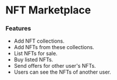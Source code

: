 # NFT Marketplace

### Features
- Add NFT collections.
- Add NFTs from these collections.
- List NFTs for sale.
- Buy listed NFTs.
- Send offers for other user's NFTs.
- Users can see the NFTs of another user.
